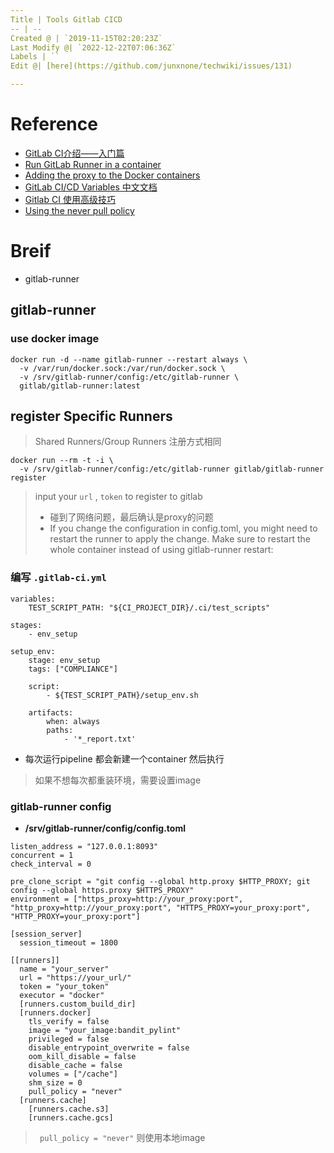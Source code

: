 ```yaml
---
Title | Tools Gitlab CICD
-- | --
Created @ | `2019-11-15T02:20:23Z`
Last Modify @| `2022-12-22T07:06:36Z`
Labels | ``
Edit @| [here](https://github.com/junxnone/techwiki/issues/131)

---
```

# Reference
- [GitLab CI介绍——入门篇](https://blog.csdn.net/Choerodon/article/details/97751754)
- [Run GitLab Runner in a container](https://docs.gitlab.com/runner/install/docker.html)
- [Adding the proxy to the Docker containers](https://docs.gitlab.com/runner/configuration/proxy.html#adding-the-proxy-to-the-docker-containers)
- [GitLab CI/CD Variables 中文文档](http://www.ttlsa.com/auto/gitlab-cicd-variables-zh-document/)
- [Gitlab CI 使用高级技巧](https://www.jianshu.com/p/3c0cbb6c2936)
- [Using the never pull policy](https://docs.gitlab.com/runner/executors/docker.html#using-the-never-pull-policy)


# Breif
- gitlab-runner

## gitlab-runner
### use docker image 

```
docker run -d --name gitlab-runner --restart always \
  -v /var/run/docker.sock:/var/run/docker.sock \
  -v /srv/gitlab-runner/config:/etc/gitlab-runner \
  gitlab/gitlab-runner:latest
```

## register Specific Runners

> Shared Runners/Group Runners 注册方式相同
```
docker run --rm -t -i \
  -v /srv/gitlab-runner/config:/etc/gitlab-runner gitlab/gitlab-runner register
```
> input your `url` , `token` to register to gitlab
> - 碰到了网络问题，最后确认是proxy的问题
> - If you change the configuration in config.toml, you might need to restart the runner to apply the change. Make sure to restart the whole container instead of using gitlab-runner restart:


### 编写 `.gitlab-ci.yml`

```
variables:
    TEST_SCRIPT_PATH: "${CI_PROJECT_DIR}/.ci/test_scripts"

stages:
    - env_setup

setup_env:
    stage: env_setup
    tags: ["COMPLIANCE"]

    script:
        - ${TEST_SCRIPT_PATH}/setup_env.sh

    artifacts:
        when: always
        paths:
            - '*_report.txt'

```

- 每次运行pipeline 都会新建一个container 然后执行
>如果不想每次都重装环境，需要设置image

### gitlab-runner config

- **/srv/gitlab-runner/config/config.toml**

```
listen_address = "127.0.0.1:8093"
concurrent = 1
check_interval = 0

pre_clone_script = "git config --global http.proxy $HTTP_PROXY; git config --global https.proxy $HTTPS_PROXY"
environment = ["https_proxy=http://your_proxy:port", "http_proxy=http://your_proxy:port", "HTTPS_PROXY=your_proxy:port", "HTTP_PROXY=your_proxy:port"]

[session_server]
  session_timeout = 1800

[[runners]]
  name = "your_server"
  url = "https://your_url/"
  token = "your_token"
  executor = "docker"
  [runners.custom_build_dir]
  [runners.docker]
    tls_verify = false
    image = "your_image:bandit_pylint"
    privileged = false
    disable_entrypoint_overwrite = false
    oom_kill_disable = false
    disable_cache = false
    volumes = ["/cache"]
    shm_size = 0
    pull_policy = "never"
  [runners.cache]
    [runners.cache.s3]
    [runners.cache.gcs]

```
> ` pull_policy = "never"` 则使用本地image 
